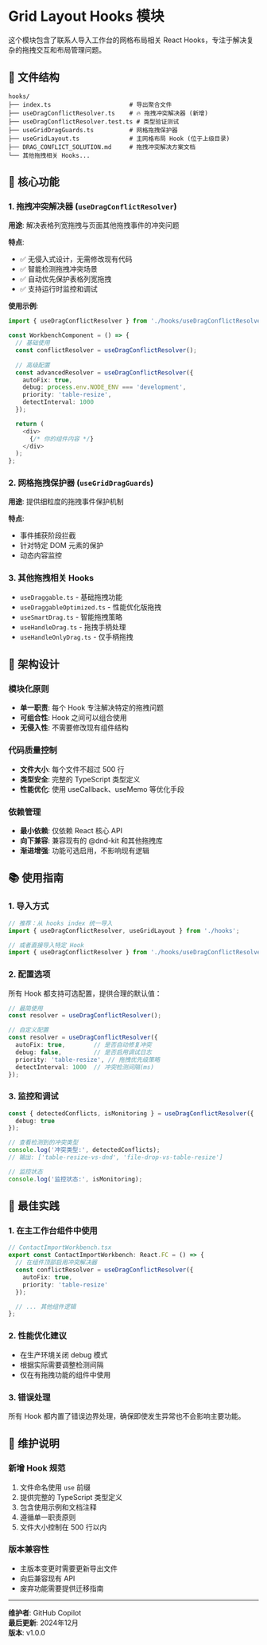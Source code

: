 # Grid Layout Hooks 模块

这个模块包含了联系人导入工作台的网格布局相关 React Hooks，专注于解决复杂的拖拽交互和布局管理问题。

## 📁 文件结构

```
hooks/
├── index.ts                      # 导出聚合文件
├── useDragConflictResolver.ts    # 🔥 拖拽冲突解决器 (新增)
├── useDragConflictResolver.test.ts # 类型验证测试
├── useGridDragGuards.ts          # 网格拖拽保护器
├── useGridLayout.ts              # 主网格布局 Hook (位于上级目录)
├── DRAG_CONFLICT_SOLUTION.md     # 拖拽冲突解决方案文档
└── 其他拖拽相关 Hooks...
```

## 🎯 核心功能

### 1. 拖拽冲突解决器 (`useDragConflictResolver`)

**用途**: 解决表格列宽拖拽与页面其他拖拽事件的冲突问题

**特点**:
- ✅ 无侵入式设计，无需修改现有代码
- ✅ 智能检测拖拽冲突场景
- ✅ 自动优先保护表格列宽拖拽
- ✅ 支持运行时监控和调试

**使用示例**:
```typescript
import { useDragConflictResolver } from './hooks/useDragConflictResolver';

const WorkbenchComponent = () => {
  // 基础使用
  const conflictResolver = useDragConflictResolver();
  
  // 高级配置
  const advancedResolver = useDragConflictResolver({
    autoFix: true,
    debug: process.env.NODE_ENV === 'development',
    priority: 'table-resize',
    detectInterval: 1000
  });

  return (
    <div>
      {/* 你的组件内容 */}
    </div>
  );
};
```

### 2. 网格拖拽保护器 (`useGridDragGuards`)

**用途**: 提供细粒度的拖拽事件保护机制

**特点**:
- 事件捕获阶段拦截
- 针对特定 DOM 元素的保护
- 动态内容监控

### 3. 其他拖拽相关 Hooks

- `useDraggable.ts` - 基础拖拽功能
- `useDraggableOptimized.ts` - 性能优化版拖拽
- `useSmartDrag.ts` - 智能拖拽策略
- `useHandleDrag.ts` - 拖拽手柄处理
- `useHandleOnlyDrag.ts` - 仅手柄拖拽

## 🔧 架构设计

### 模块化原则
- **单一职责**: 每个 Hook 专注解决特定的拖拽问题
- **可组合性**: Hook 之间可以组合使用
- **无侵入性**: 不需要修改现有组件结构

### 代码质量控制
- **文件大小**: 每个文件不超过 500 行
- **类型安全**: 完整的 TypeScript 类型定义
- **性能优化**: 使用 useCallback、useMemo 等优化手段

### 依赖管理
- **最小依赖**: 仅依赖 React 核心 API
- **向下兼容**: 兼容现有的 @dnd-kit 和其他拖拽库
- **渐进增强**: 功能可选启用，不影响现有逻辑

## 📚 使用指南

### 1. 导入方式

```typescript
// 推荐：从 hooks index 统一导入
import { useDragConflictResolver, useGridLayout } from './hooks';

// 或者直接导入特定 Hook
import { useDragConflictResolver } from './hooks/useDragConflictResolver';
```

### 2. 配置选项

所有 Hook 都支持可选配置，提供合理的默认值：

```typescript
// 最简使用
const resolver = useDragConflictResolver();

// 自定义配置
const resolver = useDragConflictResolver({
  autoFix: true,        // 是否自动修复冲突
  debug: false,         // 是否启用调试日志
  priority: 'table-resize', // 拖拽优先级策略
  detectInterval: 1000  // 冲突检测间隔(ms)
});
```

### 3. 监控和调试

```typescript
const { detectedConflicts, isMonitoring } = useDragConflictResolver({
  debug: true
});

// 查看检测到的冲突类型
console.log('冲突类型:', detectedConflicts);
// 输出: ['table-resize-vs-dnd', 'file-drop-vs-table-resize']

// 监控状态
console.log('监控状态:', isMonitoring);
```

## 🚀 最佳实践

### 1. 在主工作台组件中使用

```typescript
// ContactImportWorkbench.tsx
export const ContactImportWorkbench: React.FC = () => {
  // 在组件顶部启用冲突解决器
  const conflictResolver = useDragConflictResolver({
    autoFix: true,
    priority: 'table-resize'
  });

  // ... 其他组件逻辑
};
```

### 2. 性能优化建议

- 在生产环境关闭 debug 模式
- 根据实际需要调整检测间隔
- 仅在有拖拽功能的组件中使用

### 3. 错误处理

所有 Hook 都内置了错误边界处理，确保即使发生异常也不会影响主要功能。

## 📝 维护说明

### 新增 Hook 规范

1. 文件命名使用 `use` 前缀
2. 提供完整的 TypeScript 类型定义
3. 包含使用示例和文档注释
4. 遵循单一职责原则
5. 文件大小控制在 500 行以内

### 版本兼容性

- 主版本变更时需要更新导出文件
- 向后兼容现有 API
- 废弃功能需要提供迁移指南

---

**维护者**: GitHub Copilot  
**最后更新**: 2024年12月  
**版本**: v1.0.0